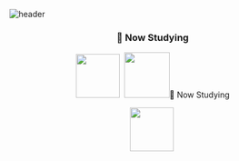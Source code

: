 ![header](https://capsule-render.vercel.app/api?type=slice&text=Hi%20there&animation=fadeIn&color=808080)

<h3 align="center">🌱 Now Studying</h3>
<p align="center">
  <img src="https://img.shields.io/badge/C++-00599C?style=forthebage&logo=C&2B&2B&logoColor=white"/ width="77px">&nbsp
  <img src="https://img.shields.io/badge/Unity-000000?style=forthebage&logo=Unity&logoColor=white"/ width="80px>&nbsp
</p>
<br>
                       
<h3 align="center">🌱 Now Studying</h3>
<p align="center">
  <img src="https://img.shields.io/badge/C++-00599C?style=forthebage&logo=C&2B&2B&logoColor=white"/ width="77px">&nbsp
  <img src="https://img.shields.io/badge/Unity-000000?style=forthebage&logo=Unity&logoColor=white"/ width="80px>&nbsp
</p>
